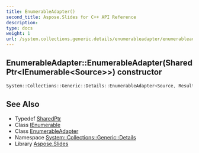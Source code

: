 ```yaml
---
title: EnumerableAdapter()
second_title: Aspose.Slides for C++ API Reference
description: 
type: docs
weight: 1
url: /system.collections.generic.details/enumerableadapter/enumerableadapter/
---
```

## EnumerableAdapter::EnumerableAdapter(SharedPtr\<IEnumerable\<Source\>\>) constructor




```cpp
System::Collections::Generic::Details::EnumerableAdapter<Source, Result, EnumeratorAdapter>::EnumerableAdapter(SharedPtr<IEnumerable<Source>> sourceEnumerable)
```

## See Also

* Typedef [SharedPtr](../../../system/sharedptr/)
* Class [IEnumerable](../../../system.collections.generic/ienumerable/)
* Class [EnumerableAdapter](../)
* Namespace [System::Collections::Generic::Details](../../)
* Library [Aspose.Slides](../../../)